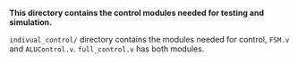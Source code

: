 **This directory contains the control modules needed for testing and simulation.**

`indivual_control/` directory contains the modules needed for control, `FSM.v` and `ALUControl.v`. `full_control.v` has both modules.

